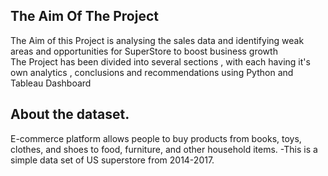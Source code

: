 ## The Aim Of The Project     
The Aim of this Project is analysing the sales data and identifying weak areas and opportunities for SuperStore to boost business growth  
The Project has been divided into several sections , with each having it's own analytics , conclusions and recommendations using Python and Tableau Dashboard
## About the dataset. 
E-commerce platform allows people to buy products from books, toys, clothes, and shoes to food, furniture, and other household items.
-This is a simple data set of US superstore from 2014-2017. 


